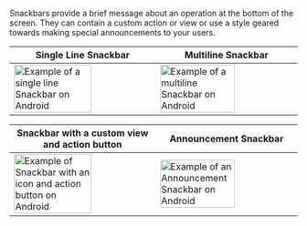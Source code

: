 Snackbars provide a brief message about an operation at the bottom of the screen. They can contain a custom action or view or use a style geared towards making special announcements to your users.

<!-- prettier-ignore-start -->
| Single Line Snackbar | Multiline Snackbar |
| --- | --- |
| <img src="https://static2.sharepointonline.com/files/fabric/fabric-website/images/controls/android/snackbar/snackbar-single-line.png" alt="Example of a single line Snackbar on Android" style="width: 75%;" /> | <img src="https://static2.sharepointonline.com/files/fabric/fabric-website/images/controls/android/snackbar/snackbar-multiline.png" alt="Example of a multiline Snackbar on Android" style="width: 75%;" /> |

| Snackbar with a custom view and action button | Announcement Snackbar |
| --- | --- |
| <img src="https://static2.sharepointonline.com/files/fabric/fabric-website/images/controls/android/snackbar/snackbar-icon-action.png" alt="Example of Snackbar with an icon and action button on Android" style="width: 75%;" /> | <img src="https://static2.sharepointonline.com/files/fabric/fabric-website/images/controls/android/snackbar/snackbar-announcement.png" alt="Example of an Announcement Snackbar on Android" style="width: 75%;" /> |
<!-- prettier-ignore-end -->
